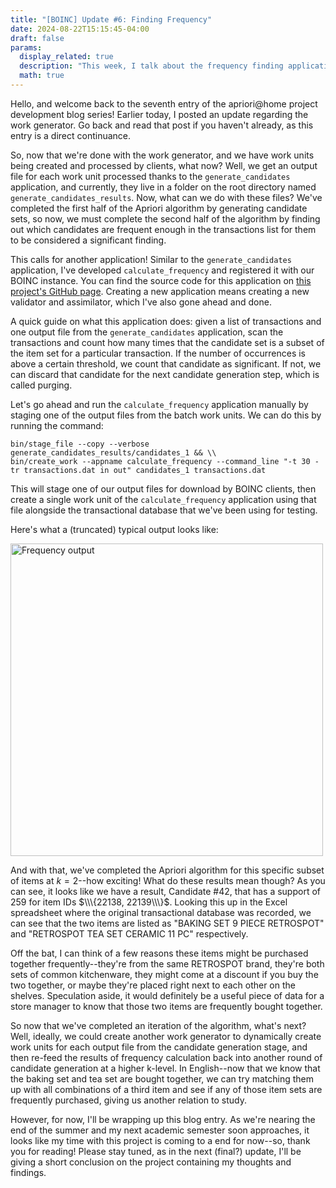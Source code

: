 ```yaml
---
title: "[BOINC] Update #6: Finding Frequency"
date: 2024-08-22T15:15:45-04:00
draft: false
params:
  display_related: true
  description: "This week, I talk about the frequency finding application."
  math: true
---
```


Hello, and welcome back to the seventh entry of the apriori@home project development blog series! Earlier today, I posted an update regarding the work generator. Go back and read that post if you haven't already, as this entry is a direct continuance. 

So, now that we're done with the work generator, and we have work units being created and processed by clients, what now? Well, we get an output file for each work unit processed thanks to the `generate_candidates` application, and currently, they live in a folder on the root directory named `generate_candidates_results`. Now, what can we do with these files? We've completed the first half of the Apriori algorithm by generating candidate sets, so now, we must complete the second half of the algorithm by finding out which candidates are frequent enough in the transactions list for them to be considered a significant finding.

This calls for another application! Similar to the `generate_candidates` application, I've developed `calculate_frequency` and registered it with our BOINC instance. You can find the source code for this application on [this project's GitHub page](https://github.com/jack-margeson/boinc/blob/main/src/calculate_frequency_boinc.cpp). Creating a new application means creating a new validator and assimilator, which I've also gone ahead and done. 

A quick guide on what this application does: given a list of transactions and one output file from the `generate_candidates` application, scan the transactions and count how many times that the candidate set is a subset of the item set for a particular transaction. If the number of occurrences is above a certain threshold, we count that candidate as significant. If not, we can discard that candidate for the next candidate generation step, which is called purging.

Let's go ahead and run the `calculate_frequency` application manually by staging one of the output files from the batch work units. We can do this by running the command:

```
bin/stage_file --copy --verbose generate_candidates_results/candidates_1 && \\
bin/create_work --appname calculate_frequency --command_line "-t 30 -tr transactions.dat in out" candidates_1 transactions.dat
```

This will stage one of our output files for download by BOINC clients, then create a single work unit of the `calculate_frequency` application using that file alongside the transactional database that we've been using for testing.

Here's what a (truncated) typical output looks like:

<img src="/on/posts/boinc/update-6/frequency.png" alt="Frequency output" width="500">

And with that, we've completed the Apriori algorithm for this specific subset of items at $k=2$--how exciting! What do these results mean though? As you can see, it looks like we have a result, Candidate #42, that has a support of 259 for item IDs $\\\{22138, 22139\\\}$. Looking this up in the Excel spreadsheet where the original transactional database was recorded, we can see that the two items are listed as "BAKING SET 9 PIECE RETROSPOT" and "RETROSPOT TEA SET CERAMIC 11 PC" respectively. 

Off the bat, I can think of a few reasons these items might be purchased together frequently--they're from the same RETROSPOT brand, they're both sets of common kitchenware, they might come at a discount if you buy the two together, or maybe they're placed right next to each other on the shelves. Speculation aside, it would definitely be a useful piece of data for a store manager to know that those two items are frequently bought together.

So now that we've completed an iteration of the algorithm, what's next? Well, ideally, we could create another work generator to dynamically create work units for each output file from the candidate generation stage, and then re-feed the results of frequency calculation back into another round of candidate generation at a higher k-level. In English--now that we know that the baking set and tea set are bought together, we can try matching them up with all combinations of a third item and see if any of those item sets are frequently purchased, giving us another relation to study. 

However, for now, I'll be wrapping up this blog entry. As we're nearing the end of the summer and my next academic semester soon approaches, it looks like my time with this project is coming to a end for now--so, thank you for reading! Please stay tuned, as in the next (final?) update, I'll be giving a short conclusion on the project containing my thoughts and findings.